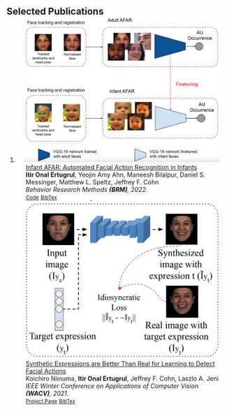 <h2 id="publications" style="margin: 2px 0px -15px;">Selected Publications</h2>

<div class="publications">
<ol class="bibliography">

<li>
<div class="pub-row">

  <div class="col-sm-3 abbr" style="position: relative;padding-right: 15px;padding-left: 15px;">
    <img src="assets/img/2022/InfantAFAR_pipeline.png" class="teaser img-fluid z-depth-1">
    <!--<abbr class="badge">BRM</abbr>-->
  </div>

  <div class="col-sm-9" style="position: relative;padding-right: 15px;padding-left: 20px;">
    <div class="title"><a href="https://doi.org/10.3758/s13428-022-01863-y">Infant AFAR: Automated Facial Action Recognition in Infants</a></div>
    <div class="author"><strong>Itir Onal Ertugrul</strong>, Yeojin Amy Ahn, Maneesh Bilalpur, Daniel S. Messinger, Matthew L. Speltz, Jeffrey F. Cohn</div>
    <div class="periodical"><em>Behavior Research Methods <strong>(BRM)</strong>, 2022.</em></div>
    <div class="links">
      <a href="https://github.com/AffectAnalysisGroup/AFARtoolbox/tree/master/InfantAFAR" class="btn btn-sm z-depth-0" role="button" target="_blank" style="font-size:12px;">Code</a>
      <a href="https://scholar.googleusercontent.com/scholar.bib?q=info:-cUMaDijFKIJ:scholar.google.com/&output=citation&scisdr=Cpur9rSpEJXuiqnyDlA:AJ9-iYsAAAAAZDP0FlDhl8eO4CoDrsj3il1-rg0&scisig=AJ9-iYsAAAAAZDP0FqR2EzzlyF9z8-3kPdpBrtg&scisf=4&ct=citation&cd=-1&hl=en" class="btn btn-sm z-depth-0" role="button" target="_blank" style="font-size:12px;">BibTex</a>
    </div>
  </div>
</div>
  
  
<div class="pub-row">

  <div class="col-sm-3 abbr" style="position: relative;padding-right: 15px;padding-left: 15px;">
    <img src="assets/img/2021/SyntheticExpressions.png" class="teaser img-fluid z-depth-1">
    <!--<abbr class="badge">WACV</abbr>-->
  </div>

  <div class="col-sm-9" style="position: relative;padding-right: 15px;padding-left: 20px;">
    <div class="title"><a href="https://openaccess.thecvf.com/content/WACV2021/papers/Niinuma_Synthetic_Expressions_Are_Better_Than_Real_for_Learning_to_Detect_WACV_2021_paper.pdf">Synthetic Expressions are Better Than Real for Learning to Detect Facial Actions</a></div>
    <div class="author">Koichiro Niinuma, <strong>Itir Onal Ertugrul</strong>, Jeffrey F. Cohn, Laszlo A. Jeni</div>
    <div class="periodical"><em>IEEE Winter Conference on Applications of Computer Vision <strong>(WACV)</strong>, 2021.</em></div>
    <div class="links">
      <a href="https://kniinuma.github.io/SyntheticExpressionBetterThanReal/" class="btn btn-sm z-depth-0" role="button" target="_blank" style="font-size:12px;">Project Page</a>
      <a href="https://scholar.googleusercontent.com/scholar.bib?q=info:WOkhBA9UDWsJ:scholar.google.com/&output=citation&scisdr=Cpur9rSpEJXuiqn-UpI:AJ9-iYsAAAAAZDP4SpI6qJXfJwHDWkOX5mxYBtc&scisig=AJ9-iYsAAAAAZDP4Sr108i8rqXSiwCN3Crs8XSg&scisf=4&ct=citation&cd=-1&hl=en" class="btn btn-sm z-depth-0" role="button" target="_blank" style="font-size:12px;">BibTex</a>
    </div>
  </div>
</div>
  
  
  
</li>
  
<br>

</ol>
</div>

